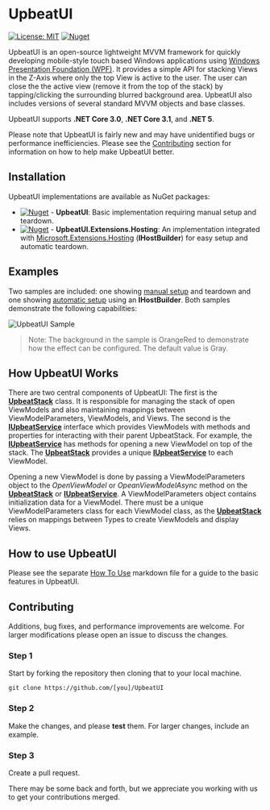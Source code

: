 # UpbeatUI

[![License: MIT](https://img.shields.io/badge/License-MIT-yellow.svg)](https://github.com/michaelpduda/UpbeatUI/blob/main/LICENSE.md)
[![Nuget](https://img.shields.io/nuget/v/UpbeatUI)](https://www.nuget.org/packages/UpbeatUI/)

UpbeatUI is an open-source lightweight MVVM framework for quickly developing mobile-style touch based Windows applications using [Windows Presentation Foundation (WPF)](https://github.com/dotnet/wpf). It provides a simple API for stacking Views in the Z-Axis where only the top View is active to the user. The user can close the the active view (remove it from the top of the stack) by tapping/clicking the surrounding blurred background area. UpbeatUI also includes versions of several standard MVVM objects and base classes.

UpbeatUI supports **.NET Core 3.0**, **.NET Core 3.1**, and **.NET 5**.

Please note that UpbeatUI is fairly new and may have unidentified bugs or performance inefficiencies. Please see the [Contributing](#contributing) section for information on how to help make UpbeatUI better.

## Installation

UpbeatUI implementations are available as NuGet packages:

* [![Nuget](https://img.shields.io/nuget/v/UpbeatUI)](https://www.nuget.org/packages/UpbeatUI/) - **UpbeatUI**: Basic implementation requiring manual setup and teardown.
* [![Nuget](https://img.shields.io/nuget/v/UpbeatUI.Extensions.Hosting)](https://www.nuget.org/packages/UpbeatUI.Extensions.Hosting/) - **UpbeatUI.Extensions.Hosting**: An implementation integrated with [Microsoft.Extensions.Hosting](https://www.nuget.org/packages/Microsoft.Extensions.Hosting) (**IHostBuilder**) for easy setup and automatic teardown.

## Examples

Two samples are included: one showing [manual setup](samples/basicsample) and teardown and one showing [automatic setup](samples/hostedsample) using an **IHostBuilder**. Both samples demonstrate the following capabilities:

![UpbeatUI Sample](https://user-images.githubusercontent.com/20475952/98895393-da6afa80-245b-11eb-8eab-dc97be3bed4a.gif)

>Note: The background in the sample is OrangeRed to demonstrate how the effect can be configured. The default value is Gray.

## How UpbeatUI Works

There are two central components of UpbeatUI: The first is the [**UpbeatStack**](source/UpbeatUI/ViewModel/UpbeatStack.cs) class. It is responsible for managing the stack of open ViewModels and also maintaining mappings between ViewModelParameters, ViewModels, and Views. The second is the [**IUpbeatService**](source/UpbeatUI/ViewModel/IUpbeatService.cs) interface which provides ViewModels with methods and properties for interacting with their parent UpbeatStack. For example, the [**IUpbeatService**](source/UpbeatUI/ViewModel/IUpbeatService.cs) has methods for opening a new ViewModel on top of the stack. The [**UpbeatStack**](source/UpbeatUI/ViewModel/UpbeatStack.cs) provides a unique [**IUpbeatService**](source/UpbeatUI/ViewModel/IUpbeatService.cs) to each ViewModel.

Opening a new ViewModel is done by passing a ViewModelParameters object to the *OpenViewModel* or *OpeanViewModelAsync* method on the [**UpbeatStack**](source/UpbeatUI/ViewModel/UpbeatStack.cs) or [**IUpbeatService**](source/UpbeatUI/ViewModel/IUpbeatService.cs). A ViewModelParameters object contains initialization data for a ViewModel. There must be a unique ViewModelParameters class for each ViewModel class, as the [**UpbeatStack**](source/UpbeatUI/ViewModel/UpbeatStack.cs) relies on mappings between Types to create ViewModels and display Views.

## How to use UpbeatUI

Please see the separate [How To Use](HOW-TO-USE.md) markdown file for a guide to the basic features in UpbeatUI.

## Contributing

Additions, bug fixes, and performance improvements are welcome. For larger modifications please open an issue to discuss the changes.

### Step 1

Start by forking the repository then cloning that to your local machine.

```
git clone https://github.com/[you]/UpbeatUI
```

### Step 2

Make the changes, and please **test** them. For larger changes, include an example.

### Step 3

Create a pull request.

There may be some back and forth, but we appreciate you working with us to get your contributions merged.
